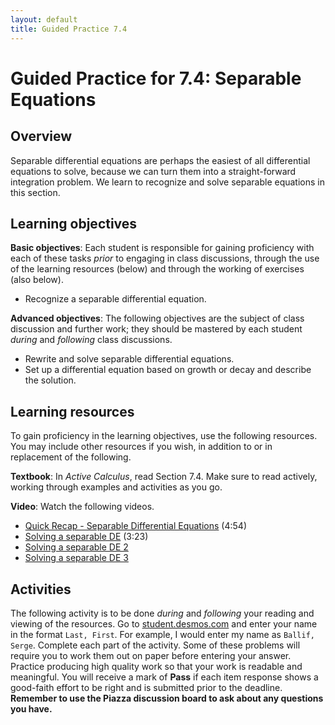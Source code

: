 ```yaml
---
layout: default
title: Guided Practice 7.4
---
```


# Guided Practice for 7.4: Separable Equations

## Overview

Separable differential equations are perhaps the easiest of all differential equations to solve, because we can turn them into a straight-forward integration problem. We learn to recognize and solve separable equations in this section.

## Learning objectives

__Basic objectives__: Each student is responsible for gaining proficiency with each of these tasks _prior_ to engaging in class discussions, through the use of the learning resources (below) and through the working of exercises (also below).

- Recognize a separable differential equation.

__Advanced objectives__: The following objectives are the subject of class discussion and further work; they should be mastered by each student _during_ and _following_ class discussions.

- Rewrite and solve separable differential equations.
- Set up a differential equation based on growth or decay and describe the solution.

## Learning resources

To gain proficiency in the learning objectives, use the following resources. You may include other resources if you wish, in addition to or in replacement of the following.

__Textbook__: In _Active Calculus_, read Section 7.4. Make sure to read actively, working through examples and activities as you go.

__Video__: Watch the following videos.

- [Quick Recap - Separable Differential Equations](https://www.youtube.com/watch?v=UxXTUH9xUqg&index=58&list=PL9bIjQJDwfGtewW75Nw7PnGNSkfqwAm3v) (4:54)
- [Solving a separable DE](https://www.youtube.com/watch?v=jD5sdHJRF4o&index=59&list=PL9bIjQJDwfGtewW75Nw7PnGNSkfqwAm3v) (3:23)
- [Solving a separable DE 2](https://www.youtube.com/watch?v=_i87zMz4WNA&index=60&list=PL9bIjQJDwfGtewW75Nw7PnGNSkfqwAm3v)
- [Solving a separable DE 3](https://www.youtube.com/watch?v=SDyvcnHgHB0&index=61&list=PL9bIjQJDwfGtewW75Nw7PnGNSkfqwAm3v)


## Activities

The following activity is to be done _during_ and _following_ your reading and viewing of the resources. Go to [student.desmos.com](https://student.desmos.com/?prepopulateCode=fffvv) and enter your name in the format `Last, First`. For example, I would enter my name as `Ballif, Serge`. Complete each part of the activity. Some of these problems will require you to work them out on paper before entering your answer. Practice producing high quality work so that your work is readable and meaningful. You will receive a mark of __Pass__ if each item response shows a good-faith effort to be right and is submitted prior to the deadline. __Remember to use the Piazza discussion board to ask about any questions you have.__
